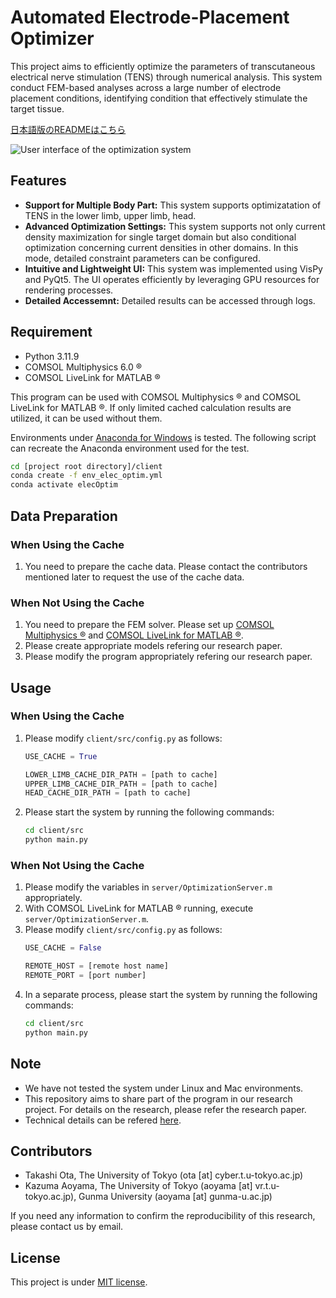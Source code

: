 # Automated Electrode-Placement Optimizer

This project aims to efficiently optimize the parameters of transcutaneous electrical nerve stimulation (TENS) through numerical analysis. This system conduct FEM-based analyses across a large number of electrode placement conditions, identifying condition that effectively stimulate the target tissue.

[日本語版のREADMEはこちら](./README_ja.md)

<img src="./demo.gif" alt="User interface of the optimization system" style="max-width: 80%; height: auto;">

## Features

* **Support for Multiple Body Part:** This system supports optimizatation of TENS in the lower limb, upper limb, head.
* **Advanced Optimization Settings:** This system supports not only current density maximization for single target domain but also conditional optimization concerning current densities in other domains. In this mode, detailed constraint parameters can be configured.
* **Intuitive and Lightweight UI:** This system was implemented using VisPy and PyQt5. The UI operates efficiently by leveraging GPU resources for rendering processes.
* **Detailed Accessemnt:** Detailed results can be accessed through logs.

## Requirement

* Python 3.11.9
* COMSOL Multiphysics 6.0 &reg;
* COMSOL LiveLink for MATLAB &reg;

This program can be used with COMSOL Multiphysics &reg; and COMSOL LiveLink for MATLAB &reg;. If only limited cached calculation results are utilized, it can be used without them.

Environments under [Anaconda for Windows](https://www.anaconda.com/distribution/) is tested. The following script can recreate the Anaconda environment used for the test.

```bash
cd [project root directory]/client
conda create -f env_elec_optim.yml
conda activate elecOptim
```

## Data Preparation
### When Using the Cache
1. You need to prepare the cache data. Please contact the contributors mentioned later to request the use of the cache data.

### When Not Using the Cache
1. You need to prepare the FEM solver. Please set up [COMSOL Multiphysics &reg;](https://www.comsol.jp/comsol-multiphysics) and [COMSOL LiveLink for MATLAB &reg;](https://www.comsol.jp/livelink-for-matlab).
1. Please create appropriate models refering our research paper.
1. Please modify the program appropriately refering our research paper.

## Usage
### When Using the Cache
1. Please modify `client/src/config.py` as follows:
    ```python
    USE_CACHE = True

    LOWER_LIMB_CACHE_DIR_PATH = [path to cache]
    UPPER_LIMB_CACHE_DIR_PATH = [path to cache]
    HEAD_CACHE_DIR_PATH = [path to cache]
    ```
1. Please start the system by running the following commands:
    ```bash
    cd client/src
    python main.py
    ```

### When Not Using the Cache
1. Please modify the variables in `server/OptimizationServer.m` appropriately.
1. With COMSOL LiveLink for MATLAB &reg; running, execute `server/OptimizationServer.m`.
1. Please modify `client/src/config.py` as follows:
    ```python
    USE_CACHE = False

    REMOTE_HOST = [remote host name]
    REMOTE_PORT = [port number]
    ```
1. In a separate process, please start the system by running the following commands:
    ```bash
    cd client/src
    python main.py
    ```

## Note

* We have not tested the system under Linux and Mac environments.
* This repository aims to share part of the program in our research project. For details on the research, please refer the research paper.
* Technical details can be refered [here](./DEVELOPERS.md).

## Contributors

* Takashi Ota, The University of Tokyo (ota [at] cyber.t.u-tokyo.ac.jp)
* Kazuma Aoyama, The University of Tokyo (aoyama [at] vr.t.u-tokyo.ac.jp), Gunma University (aoyama [at] gunma-u.ac.jp)

If you need any information to confirm the reproducibility of this research, please contact us by email.

## License

This project is under [MIT license](https://en.wikipedia.org/wiki/MIT_License).
